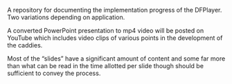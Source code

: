 A repository for documenting the implementation progress of the DFPlayer.
Two variations depending on application.

A converted PowerPoint presentation to mp4 video will be posted on YouTube which includes video clips of various points in the development of the caddies.

Most of the “slides” have a significant amount of content and some far more than what can be read in the time allotted per slide though should be sufficient to convey the process.  



